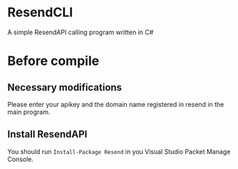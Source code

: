 # ResendCLI
A simple ResendAPI calling program written in C#
# Before compile
## Necessary modifications
Please enter your apikey and the domain name registered in resend in the main program.
## Install ResendAPI
You should run 
`Install-Package Resend`
in you Visual Studio Packet Manage Console.
